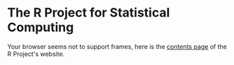 # The R Project for Statistical Computing

Your browser seems not to support frames, here is the [contents page](navbar.html) of the R Project's website.

